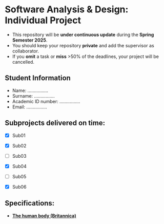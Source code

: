 # Software Analysis & Design: Individual Project
* This repository will be **under continuous update** during the **Spring Semester 2025**.
* You should keep your repository **private** and add the supervisor as collaborator.
* If you **omit** a task or **miss** >50% of the deadlines, your project will be cancelled.

## Student Information
* Name: ................
* Surname: ................
* Academic ID number: ................
* Email: ................

## Subprojects delivered on time:
- [x] Sub01
- [x] Sub02
- [ ] Sub03
- [x] Sub04
- [ ] Sub05
- [x] Sub06


## Specifications:
* **[The human body (Britannica)](https://www.britannica.com/science/human-body)**
